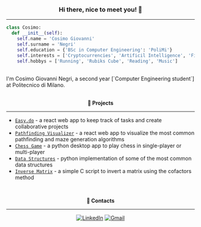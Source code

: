 <h3 align="center"> <b>Hi there, nice to meet you! 👋</b> </h3>

---

```python
class Cosimo:
  def __init__(self):
    self.name = 'Cosimo Giovanni'
    self.surname = 'Negri'
    self.education = {'BSc in Computer Engineering': 'PoliMi'}
    self.interests = ['Cryptocurrencies', 'Artificil Intelligence', 'Finance']
    self.hobbys = ['Running', 'Rubiks Cube', 'Reading', 'Music']
```

<br />
I'm Cosimo Giovanni Negri, a second year [`Computer Engineering student`] at Politecnico di Milano.

<br />
<br />
<p align="center"> <b>🔨 Projects</b> </p>

---

- [`Easy.do`](https://github.com/cosimonegri/easy-do) - a react web app to keep track of tasks and create collaborative projects
- [`Pathfinding Visualizer`](https://github.com/cosimonegri/pathfinding-visualizer) - a react web app to visualize the most common pathfinding and maze generation algorithms
- [`Chess Game`](https://github.com/cosimonegri/chess) - a python desktop app to play chess in single-player or multi-player
- [`Data Structures`](https://github.com/cosimonegri/data-structures) - python implementation of some of the most common data structures
- [`Inverse Matrix`](https://github.com/cosimonegri/inverse-matrix) - a simple C script to invert a matrix using the cofactors method

<br />
<p align="center"> <b>📢 Contacts</b> </p>

---

<div align=center>

[![LinkedIn](https://img.shields.io/badge/linkedin-%230077B5.svg?style=for-the-badge&logo=linkedin&logoColor=white)](https://www.linkedin.com/in/cosimogiovanninegri)
[![Gmail](https://img.shields.io/badge/Gmail-D14836?style=for-the-badge&logo=gmail&logoColor=white)](mailto:cosimogiovanni@gmail.com)

<div>
